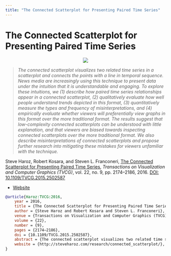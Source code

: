 ```yaml
---
title: "The Connected Scatterplot for Presenting Paired Time Series"
---
```


# The Connected Scatterplot for Presenting Paired Time Series

<p align="center"><img src="https://media.eagereyes.org/wp-content/uploads/2015/11/cs-teaser.jpg" /></p>

> _The connected scatterplot visualizes two related time series in a scatterplot and connects the points with a line in temporal sequence. News media are increasingly using this technique to present data under the intuition that it is understandable and engaging. To explore these intuitions, we (1) describe how paired time series relationships appear in a connected scatterplot, (2) qualitatively evaluate how well people understand trends depicted in this format, (3) quantitatively measure the types and frequency of misinterpretations, and (4) empirically evaluate whether viewers will preferentially view graphs in this format over the more traditional format. The results suggest that low-complexity connected scatterplots can be understood with little explanation, and that viewers are biased towards inspecting connected scatterplots over the more traditional format. We also describe misinterpretations of connected scatterplots and propose further research into mitigating these mistakes for viewers unfamiliar with the technique._

Steve Haroz, Robert Kosara, and Steven L. Franconeri, <a href="https://media.eagereyes.org/papers/2016/Haroz-TVCG-2016.pdf" target="_blank">The Connected Scatterplot for Presenting Paired Time Series</a>, _Transactions on Visualization and Computer Graphics (TVCG)_, vol. 22, no. 9, pp. 2174–2186, 2016. <a href="https://dx.doi.org/10.1109/TVCG.2015.2502587" target="_new">DOI: 10.1109/TVCG.2015.2502587</a>

- <a href="http://steveharoz.com/research/connected_scatterplot/">Website</a>

```bibtex
@article{Haroz:TVCG:2016,
	year = 2016,
	title = {The Connected Scatterplot for Presenting Paired Time Series},
	author = {Steve Haroz and Robert Kosara and Steven L. Franconeri},
	venue = {Transactions on Visualization and Computer Graphics (TVCG)},
	volume = {22},
	number = {9},
	pages = {2174–2186},
	doi = {10.1109/TVCG.2015.2502587},
	abstract = {The connected scatterplot visualizes two related time series in a scatterplot and connects the points with a line in temporal sequence. News media are increasingly using this technique to present data under the intuition that it is understandable and engaging. To explore these intuitions, we (1) describe how paired time series relationships appear in a connected scatterplot, (2) qualitatively evaluate how well people understand trends depicted in this format, (3) quantitatively measure the types and frequency of misinterpretations, and (4) empirically evaluate whether viewers will preferentially view graphs in this format over the more traditional format. The results suggest that low-complexity connected scatterplots can be understood with little explanation, and that viewers are biased towards inspecting connected scatterplots over the more traditional format. We also describe misinterpretations of connected scatterplots and propose further research into mitigating these mistakes for viewers unfamiliar with the technique.},
	website = {http://steveharoz.com/research/connected_scatterplot/},
}
```


